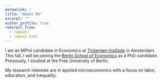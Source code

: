 ```yaml
---
permalink: /
title: "About Me"
excerpt: ""
author_profile: true
redirect_from: 
  - /about/
  - /about.html
---
```

 
I am an MPhil candidate in Economics at [Tinbergen Institute](https://tinbergen.nl/ "Tinbergen Institute") in Amsterdam. This fall, I will be joining the [Berlin School of Economics](https://berlinschoolofeconomics.de "Berlin School of Economics") as a PhD candidate. Previously, I studied at the Free University of Berlin.

My research interests are in applied microeconomics with a focus on labor, education, and inequality.